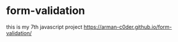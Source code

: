 # form-validation
this is my 7th javascript project
 https://arman-c0der.github.io/form-validation/
